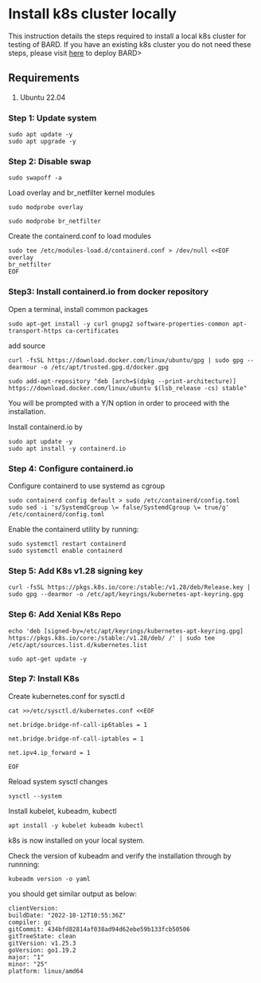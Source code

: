 # Install k8s cluster locally #
This instruction details the steps required to install a local k8s cluster for testing of BARD. 
If you have an existing k8s cluster you do not need these steps, please visit [here](deploy-bard) to deploy BARD>

## Requirements ##
1. Ubuntu 22.04

### Step 1: Update system
```
sudo apt update -y
sudo apt upgrade -y
```
  
### Step 2: Disable swap

`sudo swapoff -a`

Load overlay and br_netfilter kernel modules
  
```
sudo modprobe overlay

sudo modprobe br_netfilter
```

Create the containerd.conf to load modules

```
sudo tee /etc/modules-load.d/containerd.conf > /dev/null <<EOF
overlay
br_netfilter
EOF
```
  

### Step3: Install containerd.io from docker repository

Open a terminal, install common packages
 
```
sudo apt-get install -y curl gnupg2 software-properties-common apt-transport-https ca-certificates
``` 

add source
```
curl -fsSL https://download.docker.com/linux/ubuntu/gpg | sudo gpg --dearmour -o /etc/apt/trusted.gpg.d/docker.gpg

sudo add-apt-repository "deb [arch=$(dpkg --print-architecture)] https://download.docker.com/linux/ubuntu $(lsb_release -cs) stable"
```
  
You will be prompted with a Y/N option in order to proceed with the installation.

  
Install containerd.io by
```
sudo apt update -y
sudo apt install -y containerd.io
```
 

### Step 4: Configure containerd.io
  
Configure containerd to use systemd as cgroup

```
sudo containerd config default > sudo /etc/containerd/config.toml
sudo sed -i 's/SystemdCgroup \= false/SystemdCgroup \= true/g' /etc/containerd/config.toml
```

Enable the containerd utility by running:
``` 
sudo systemctl restart containerd
sudo systemctl enable containerd
```


### Step 5: Add K8s v1.28 signing key
```
curl -fsSL https://pkgs.k8s.io/core:/stable:/v1.28/deb/Release.key | sudo gpg --dearmor -o /etc/apt/keyrings/kubernetes-apt-keyring.gpg
```
  

### Step 6: Add Xenial K8s Repo
``` 
echo 'deb [signed-by=/etc/apt/keyrings/kubernetes-apt-keyring.gpg] https://pkgs.k8s.io/core:/stable:/v1.28/deb/ /' | sudo tee /etc/apt/sources.list.d/kubernetes.list

sudo apt-get update -y
```

### Step 7: Install K8s

Create kubernetes.conf for sysctl.d

```
cat >>/etc/sysctl.d/kubernetes.conf <<EOF

net.bridge.bridge-nf-call-ip6tables = 1

net.bridge.bridge-nf-call-iptables = 1

net.ipv4.ip_forward = 1

EOF
```

Reload system sysctl changes
```
sysctl --system
```
  
Install kubelet, kubeadm, kubectl

```  
apt install -y kubelet kubeadm kubectl
```
k8s is now installed on your local system.

Check the version of kubeadm and verify the installation through by runnning:
 
```
kubeadm version -o yaml
```
you should get similar output as below:
```
clientVersion:
buildDate: "2022-10-12T10:55:36Z"
compiler: gc
gitCommit: 434bfd82814af038ad94d62ebe59b133fcb50506
gitTreeState: clean
gitVersion: v1.25.3
goVersion: go1.19.2
major: "1"
minor: "25"
platform: linux/amd64
```
